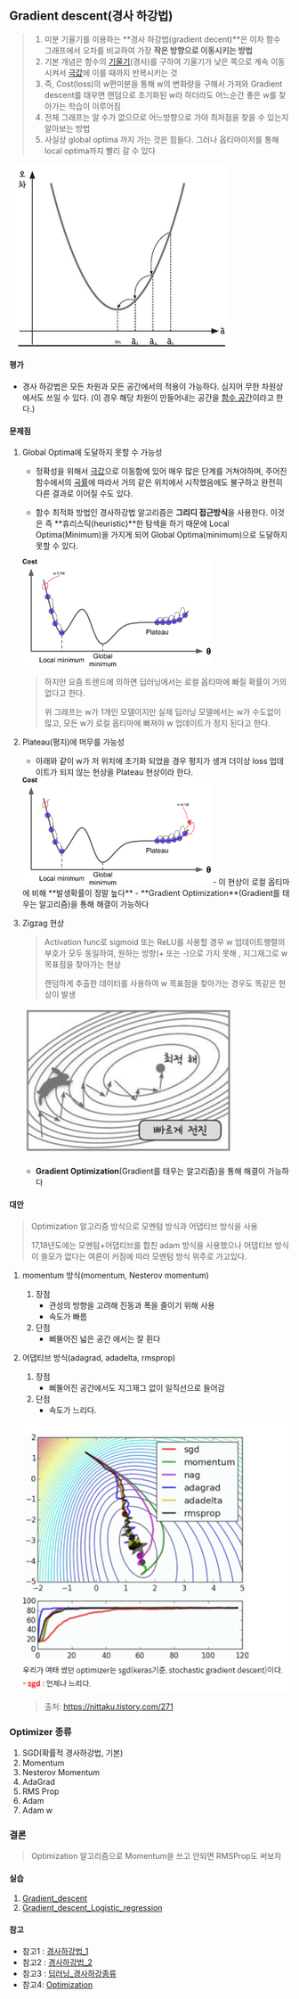## Gradient descent(경사 하강법)

> 1. 미분 기울기를 이용하는 **경사 하강법(gradient decent)**은 이차 함수 그래프에서 오차를 비교하여 가장 **작은 방향으로 이동시키는 방법**
> 2. 기본 개념은 함수의 [기울기](https://ko.wikipedia.org/wiki/기울기_(벡터))(경사)를 구하여 기울기가 낮은 쪽으로 계속 이동시켜서 [극값](https://ko.wikipedia.org/wiki/극값)에 이를 때까지 반복시키는 것
> 3. 즉, Cost(loss)의 w편미분을 통해 w의 변화량을 구해서 가져와 Gradient descent를 태우면 랜덤으로 초기화된 w라 하더라도 어느순간 좋은 w를 찾아가는 학습이 이루어짐
> 4. 전체 그래프는 알 수가 없으므로 어느방향으로 가야 최저점을 찾을 수 있는지 알아보는 방법
> 5. 사실상 global optima 까지 가는 것은 힘들다. 그러나 옵티마이저를 통해 local optima까지 빨리 갈 수 있다

![gradient_descent](./images/gradient_descent.png)

#### 평가

- 경사 하강법은 모든 차원과 모든 공간에서의 적용이 가능하다. 심지어 무한 차원상에서도 쓰일 수 있다. (이 경우 해당 차원이 만들어내는 공간을 [함수 공간](https://ko.wikipedia.org/wiki/함수_공간)이라고 한다.)



#### 문제점

1. Global Optima에 도달하지 못할 수 가능성
   
   - 정확성을 위해서 [극값](https://ko.wikipedia.org/wiki/극값)으로 이동함에 있어 매우 많은 단계를 거쳐야하며, 주어진 함수에서의 [곡률](https://ko.wikipedia.org/wiki/곡률)에 따라서 거의 같은 위치에서 시작했음에도 불구하고 완전히 다른 결과로 이어질 수도 있다.
   
   - 함수 최적화 방법인 경사하강법 알고리즘은 **그리디 접근방식**을 사용한다. 이것은 즉 **휴리스틱(heuristic)**한 탐색을 하기 때문에 Local Optima(Minimum)을 가지게 되어 Global Optima(minimum)으로 도달하지 못할 수 있다.
   
   
   
   <img src="./images/mlst_0405.png" alt="Related image" style="zoom:33%;" />
   
   > 하지만 요즘 트렌드에 의하면 딥러닝에서는 로컬 옵티마에 빠질 확률이 거의 없다고 한다. 
   >
   > 위 그래프는 w가 1개인 모델이지만 실제 딥러닝 모델에서는 w가 수도없이 많고, 모든 w가 로컬 옵티마에 빠져야 w 업데이트가 정지 된다고 한다.

2. Plateau(평지)에 머무를 가능성
   - 아래와 같이 w가 저 위치에 초기화 되었을 경우 평지가 생겨 더이상 loss 업데이트가 되지 않는 현상을 Plateau 현상이라 한다.
   <img src="images/Plateau.png" alt="Plateau" style="zoom: 33%;" />
   - 이 현상이 로컬 옵티마에 비해 **발생확률이 정말 높다**
   - **Gradient Optimization**(Gradient를 태우는 알고리즘)을 통해 해결이 가능하다

3. Zigzag 현상

   >  Activation func로 sigmoid 또는 ReLU를 사용할 경우 w 업데이트행렬의 부호가 모두 동일하여, 원하는 방향(+ 또는 -)으로 가지 못해 , 지그재그로 w 목표점을 찾아가는 현상
   >
   > 랜덤하게 추출한 데이터를 사용하여 w 목표점을 찾아가는 경우도 똑같은 현상이 발생

   ![image-20200103111009525](images/image-20200103111009525.png)

   - **Gradient Optimization**(Gradient를 태우는 알고리즘)을 통해 해결이 가능하다



#### 대안

> Optimization 알고리즘 방식으로 모멘텀 방식과 어댑티브 방식을 사용
>
> 17,18년도에는 모멘텀+어댑티브를 합친 adam 방식을 사용했으나 어댑티브 방식이 쓸모가 없다는 여론이 커짐에 따라 모멘텀 방식 위주로 가고있다.

1. momentum 방식(momentum, Nesterov momentum)
   1. 장점
      - 관성의 방향을 고려해 진동과 폭을 줄이기 위해 사용
      - 속도가 빠름
   2. 단점
      - 삐뚤어진 넓은 공간 에서는 잘 휜다



2. 어댑티브 방식(adagrad, adadelta, rmsprop)

   1. 장점
      - 삐뚤어진 공간에서도 지그재그 없이 일직선으로 들어감
   2. 단점
      - 속도가 느리다.

   ![optimization](images/optimization.PNG)

   > 출처: https://nittaku.tistory.com/271



### Optimizer 종류

1. SGD(확률적 경사하강법, 기본)
2. Momentum
3. Nesterov Momentum
4. AdaGrad
5. RMS Prop
6. Adam
7. Adam w



### 결론

> Optimization 알고리즘으로 Momentum을 쓰고 안되면 RMSProp도 써보자





#### 실습

1. [Gradient_descent]( https://github.com/madfalc0n/Image-analysis-and-develope/blob/master/Deep_Learning/20191230/1.1_gradient_descent.ipynb)
2. [Gradient_descent_Logistic_regression](https://github.com/madfalc0n/Image-analysis-and-develope/blob/master/Deep_Learning/20191230/1.2_gradient_descent_logistic_regression.ipynb)



#### 참고

- 참고1 : [경사하강법_1](https://ko.wikipedia.org/wiki/%EA%B2%BD%EC%82%AC_%ED%95%98%EA%B0%95%EB%B2%95)
- 참고2 : [경사하강법_2](https://gdyoon.tistory.com/9)
- 참고3 : [딥러닝_경사하강종류 ](https://wikidocs.net/36033)
- 참고4: [Optimization](https://nittaku.tistory.com/271)
